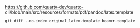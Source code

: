https://github.com/quarto-dev/quarto-cli/blob/main/src/resources/formats/pdf/pandoc/latex.template

`git diff --no-index original_latex.template beamer.template`

